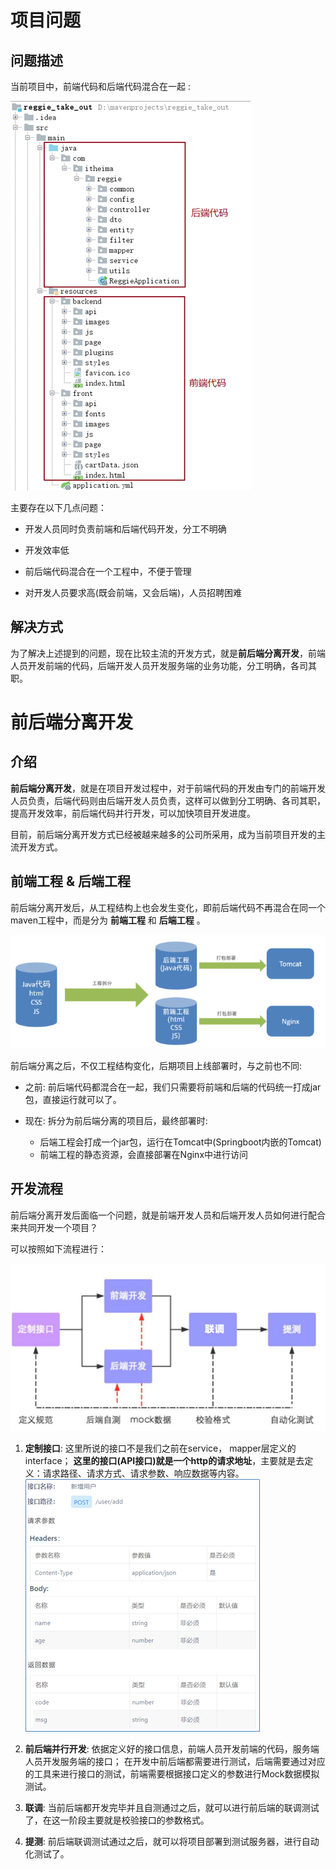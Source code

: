 # 项目问题

## 问题描述

当前项目中，前端代码和后端代码混合在一起 :

![image-20210831232554721.png](../../../../_resources/image-20210831232554721.png)

主要存在以下几点问题： 

-  开发人员同时负责前端和后端代码开发，分工不明确

-  开发效率低

-  前后端代码混合在一个工程中，不便于管理

-  对开发人员要求高(既会前端，又会后端)，人员招聘困难

## 解决方式

为了解决上述提到的问题，现在比较主流的开发方式，就是**前后端分离开发**，前端人员开发前端的代码，后端开发人员开发服务端的业务功能，分工明确，各司其职。


# 前后端分离开发

## 介绍

**前后端分离开发**，就是在项目开发过程中，对于前端代码的开发由专门的前端开发人员负责，后端代码则由后端开发人员负责，这样可以做到分工明确、各司其职，提高开发效率，前后端代码并行开发，可以加快项目开发进度。

目前，前后端分离开发方式已经被越来越多的公司所采用，成为当前项目开发的主流开发方式。

## 前端工程 & 后端工程

前后端分离开发后，从工程结构上也会发生变化，即前后端代码不再混合在同一个maven工程中，而是分为 **前端工程** 和 **后端工程** 。

![image-20210901082121874.png](../../../../_resources/image-20210901082121874.png)

前后端分离之后，不仅工程结构变化，后期项目上线部署时，与之前也不同:

- 之前: 前后端代码都混合在一起，我们只需要将前端和后端的代码统一打成jar包，直接运行就可以了。 

- 现在: 拆分为前后端分离的项目后，最终部署时:
	- 后端工程会打成一个jar包，运行在Tomcat中(Springboot内嵌的Tomcat)
	- 前端工程的静态资源，会直接部署在Nginx中进行访问


## 开发流程

前后端分离开发后面临一个问题，就是前端开发人员和后端开发人员如何进行配合来共同开发一个项目？

可以按照如下流程进行：

![image-20210901084945348.png](../../../../_resources/image-20210901084945348.png)

1. **定制接口**: 这里所说的接口不是我们之前在service， mapper层定义的interface； **这里的接口(API接口)就是一个http的请求地址**，主要就是去定义：请求路径、请求方式、请求参数、响应数据等内容。![image-20210901085057990.png](../../../../_resources/image-20210901085057990.png)


2. **前后端并行开发**: 依据定义好的接口信息，前端人员开发前端的代码，服务端人员开发服务端的接口； 在开发中前后端都需要进行测试，后端需要通过对应的工具来进行接口的测试，前端需要根据接口定义的参数进行Mock数据模拟测试。

3. **联调**: 当前后端都开发完毕并且自测通过之后，就可以进行前后端的联调测试了，在这一阶段主要就是校验接口的参数格式。

4. **提测**: 前后端联调测试通过之后，就可以将项目部署到测试服务器，进行自动化测试了。




















